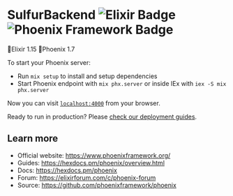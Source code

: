 # SulfurBackend ![Elixir Badge](https://img.shields.io/badge/Elixir-4B275F?logo=elixir&logoColor=fff&style=flat) ![Phoenix Framework Badge](https://img.shields.io/badge/Phoenix%20Framework-FD4F00?logo=phoenixframework&logoColor=fff&style=flat)



🥇Elixir 1.15
🥈Phoenix 1.7

To start your Phoenix server:

  * Run `mix setup` to install and setup dependencies
  * Start Phoenix endpoint with `mix phx.server` or inside IEx with `iex -S mix phx.server`

Now you can visit [`localhost:4000`](http://localhost:4000) from your browser.

Ready to run in production? Please [check our deployment guides](https://hexdocs.pm/phoenix/deployment.html).

## Learn more

  * Official website: https://www.phoenixframework.org/
  * Guides: https://hexdocs.pm/phoenix/overview.html
  * Docs: https://hexdocs.pm/phoenix
  * Forum: https://elixirforum.com/c/phoenix-forum
  * Source: https://github.com/phoenixframework/phoenix
